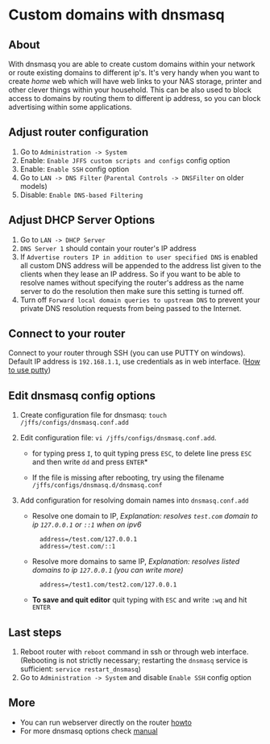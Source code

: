 # Custom domains with dnsmasq

## About

With dnsmasq you are able to create custom domains within your network or route existing domains to different ip's. It's very handy when you want to create  _home_  web which will have web links to your NAS storage, printer and other clever things within your household. This can be also used to block access to domains by routing them to different ip address, so you can block advertising within some applications.

## Adjust router configuration

1.  Go to  `Administration -> System`
2.  Enable:  `Enable JFFS custom scripts and configs`  config option
3.  Enable:  `Enable SSH`  config option
4.  Go to  `LAN -> DNS Filter`  (`Parental Controls -> DNSFilter`  on older models)
5.  Disable:  `Enable DNS-based Filtering`

## Adjust DHCP Server Options

1.  Go to  `LAN -> DHCP Server`
2.  `DNS Server 1`  should contain your router's IP address
3.  If  `Advertise routers IP in addition to user specified DNS`  is enabled all custom DNS address will be appended to the address list given to the clients when they lease an IP address. So if you want to be able to resolve names without specifying the router's address as the name server to do the resolution then make sure this setting is turned off.
4.  Turn off  `Forward local domain queries to upstream DNS`  to prevent your private DNS resolution requests from being passed to the Internet.

## Connect to your router

Connect to your router through SSH (you can use PUTTY on windows). Default IP address is  `192.168.1.1`, use credentials as in web interface. ([How to use putty](https://www.google.sk/search?q=how%20to%20use%20putty))

## Edit dnsmasq config options

1.  Create configuration file for dnsmasq:  `touch /jffs/configs/dnsmasq.conf.add`
    
2.  Edit configuration file:  `vi /jffs/configs/dnsmasq.conf.add`.
    
    -   for typing press  `I`, to quit typing press  `ESC`, to delete line press  `ESC`  and then write  `dd`  and press  `ENTER`*
        
    -   If the file is missing after rebooting, try using the filename  `/jffs/configs/dnsmasq.d/dnsmasq.conf`
        
3.  Add configuration for resolving domain names into  `dnsmasq.conf.add`
    
    -   Resolve one domain to IP,  _Explanation: resolves  `test.com`  domain to ip  `127.0.0.1`  or  `::1`  when on ipv6_
        
        ```
          address=/test.com/127.0.0.1
          address=/test.com/::1
        
        ```
        
    -   Resolve more domains to same IP,  _Explanation: resolves listed domains to ip  `127.0.0.1`  (you can write more)_
        
        ```
          address=/test1.com/test2.com/127.0.0.1
        
        ```
        
    -   **To save and quit editor**  quit typing with  `ESC`  and write  `:wq`  and hit  `ENTER`
        

## Last steps

1.  Reboot router with  `reboot`  command in ssh or through web interface. (Rebooting is not strictly necessary; restarting the  `dnsmasq`  service is sufficient:  `service restart_dnsmasq`)
2.  Go to  `Administration -> System`  and disable  `Enable SSH`  config option

## More

-   You can run webserver directly on the router  [howto](https://github.com/RMerl/asuswrt-merlin/wiki/Lighttpd-web-server-with-PHP-support-through-Entware)
-   For more dnsmasq options check  [manual](http://www.thekelleys.org.uk/dnsmasq/docs/dnsmasq-man.html)
